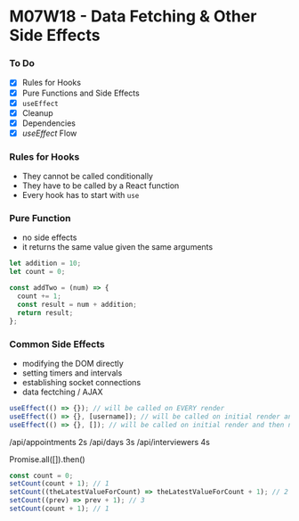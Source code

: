 # M07W18 - Data Fetching & Other Side Effects

### To Do
- [x] Rules for Hooks
- [x] Pure Functions and Side Effects
- [x] `useEffect`
- [x] Cleanup
- [x] Dependencies
- [x] _useEffect_ Flow

### Rules for Hooks
* They cannot be called conditionally
* They have to be called by a React function
* Every hook has to start with `use`

### Pure Function
* no side effects
* it returns the same value given the same arguments

```js
let addition = 10;
let count = 0;

const addTwo = (num) => {
  count += 1;
  const result = num + addition;
  return result;
};
```

### Common Side Effects
* modifying the DOM directly
* setting timers and intervals
* establishing socket connections
* data fectching / AJAX

```js
useEffect(() => {}); // will be called on EVERY render
useEffect(() => {}, [username]); // will be called on initial render and then only if username changes
useEffect(() => {}, []); // will be called on initial render and then never again
```


/api/appointments 2s
/api/days 3s
/api/interviewers 4s


Promise.all([]).then()


```js
const count = 0;
setCount(count + 1); // 1
setCount((theLatestValueForCount) => theLatestValueForCount + 1); // 2
setCount((prev) => prev + 1); // 3
setCount(count + 1); // 1
```







